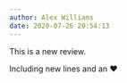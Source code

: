 ```yaml
---
author: Alex Williams
date: 2020-07-26 20:54:13
---
```

This is a new review.

Including new lines and an ❤️
